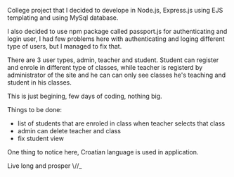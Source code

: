 College project that I decided to develope in Node.js, Express.js using EJS templating and using MySql database.

I also decided to use npm package called passport.js for authenticating and login user, I had few problems here with authenticating and loging
different type of users, but I managed to fix that. 

There are 3 user types, admin, teacher and student.
Student can register and enrole in different type of classes, while teacher is registerd by administrator of the site and he can
can only see classes he's teaching and student in his classes.

This is just begining, few days of coding, nothing big.

Things to be done:
- list of students that are enroled in class when teacher selects that class
- admin can delete teacher and class
- fix student view

One thing to notice here, Croatian language is used in application.

Live long and prosper \\//_
